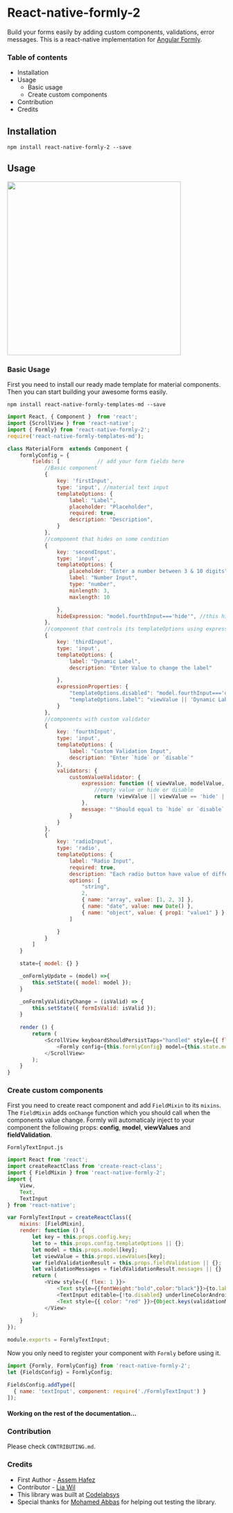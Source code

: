 React-native-formly-2
===================

Build your forms easily by adding custom components, validations, error messages. 
This is a react-native implementation for [Angular Formly](https://github.com/formly-js/angular-formly). 
### Table of contents
* Installation
* Usage
	* Basic usage 
	* Create custom components
* Contribution
* Credits 

## Installation
```
npm install react-native-formly-2 --save
```
## Usage
<img src="https://github.com/liawil/react-native-formly-2/blob/master/examples/FormlyDemo/app/md_template_example/preview.gif" width="400"/>

### Basic Usage
First you need to install our ready made template for material components. Then you can start building your awesome forms easily.

```
npm install react-native-formly-templates-md --save
```

```js
import React, { Component }  from 'react';
import {ScrollView } from 'react-native';
import { Formly} from 'react-native-formly-2';
require('react-native-formly-templates-md');

class MaterialForm  extends Component {
    formlyConfig = {
        fields: [            // add your form fields here
            //Basic component            
            {
                key: 'firstInput',
                type: 'input', //material text input
                templateOptions: {
                    label: "Label",
                    placeholder: "Placeholder",
                    required: true,
                    description: "Description",
                }
            },
            //component that hides on some condition
            {
                key: 'secondInput',
                type: 'input',
                templateOptions: {
                    placeholder: "Enter a number between 3 & 10 digits",
                    label: "Number Input",
                    type: "number",
                    minlength: 3,
                    maxlength: 10

                },
                hideExpression: "model.fourthInput==='hide'", //this hides the input when the fourth input value equals 'hide'
            },
            //component that controls its templateOptions using expressionProperties
            {
                key: 'thirdInput',
                type: 'input',
                templateOptions: {
                    label: "Dynamic Label",
                    description: "Enter Value to change the label"

                },
                expressionProperties: {
                    "templateOptions.disabled": "model.fourthInput==='disable'", //this disables the input when the fourth input value equals 'disable'
                    "templateOptions.label": "viewValue || 'Dynamic Label'" //this changes the input when the label depending on the value
                }
            },
            //components with custom validator
            {
                key: 'fourthInput',
                type: 'input',
                templateOptions: {
                    label: "Custom Validation Input",
                    description: "Enter `hide` or `disable`"
                },
                validators: {
                    customValueValidator: {
                        expression: function ({ viewValue, modelValue, param }) {
                            //empty value or hide or disable
                            return !viewValue || viewValue == 'hide' || viewValue == 'disable';
                        },
                        message: "'Should equal to `hide` or `disable`'"
                    }
                }
            },
            {
                key: 'radioInput',
                type: 'radio',
                templateOptions: {
                    label: "Radio Input",
                    required: true,
                    description: "Each radio button have value of different type",
                    options: [
                        "string",
                        2,
                        { name: "array", value: [1, 2, 3] },
                        { name: "date", value: new Date() },
                        { name: "object", value: { prop1: "value1" } }
                    ]

                }
            }
        ]
    }

    state={ model: {} }

    _onFormlyUpdate = (model) =>{
        this.setState({ model: model });
    }

    _onFormlyValidityChange = (isValid) => {
        this.setState({ formIsValid: isValid });
    }
    
    render () {
        return (
            <ScrollView keyboardShouldPersistTaps="handled" style={{ flex: 1 }}>
                <Formly config={this.formlyConfig} model={this.state.model} onFormlyUpdate={this._onFormlyUpdate} onFormlyValidityChange={this._onFormlyValidityChange} />
            </ScrollView>
        );
    }
}
```

### Create custom components
First you need to create react component and add `FieldMixin` to its `mixins`. The `FieldMixin` adds `onChange` function which you should call when the components value change.  Formly will automaticaly inject to your component the following props: **config**, **model**, **viewValues** and **fieldValidation**.  

`FormlyTextInput.js` 
```js
import React from 'react';
import createReactClass from 'create-react-class';
import { FieldMixin } from 'react-native-formly-2';
import {
    View,
    Text,
    TextInput
} from 'react-native';

var FormlyTextInput = createReactClass({
    mixins: [FieldMixin],
    render: function () {
        let key = this.props.config.key;
        let to = this.props.config.templateOptions || {};
        let model = this.props.model[key];
        let viewValue = this.props.viewValues[key];
        var fieldValidationResult = this.props.fieldValidation || {};
        let validationMessages = fieldValidationResult.messages || {}
        return (
            <View style={{ flex: 1 }}>
                <Text style={{fontWeight:"bold",color:"black"}}>{to.label}</Text>
                <TextInput editable={!to.disabled} underlineColorAndroid={fieldValidationResult.isValid ? "green" : "red"} value={model || viewValue} placeholder={to.placeholder} onChangeText={this.onChange} />
                <Text style={{ color: "red" }}>{Object.keys(validationMessages).length != 0 ? Object.values(validationMessages)[0] : null}</Text>
            </View>
        );
    }
});

module.exports = FormlyTextInput;
```
Now you only need to register your component with `Formly` before using it.

```js
import {Formly, FormlyConfig} from 'react-native-formly-2';
let {FieldsConfig} = FormlyConfig;

FieldsConfig.addType([
  { name: 'textInput', component: require('./FormlyTextInput') }
]);
```
#### **Working on the rest of the documentation...** 

### Contribution
Please check `CONTRIBUTING.md`.

### Credits
* First Author - [Assem Hafez](https://github.com/Assem-Hafez)
* Contributor - [Lia Wil](https://github.com/liawil)
* This library was built at [Codelabsys](http://www.codelabsys.com/)
* Special thanks for [Mohamed Abbas](https://github.com/Mohamed-Abbas) for helping out testing the library.
